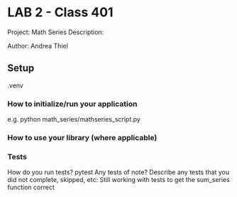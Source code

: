 # LAB 2 - Class 401

Project: Math Series
Description: 

Author: Andrea Thiel

## Setup


.venv

### How to initialize/run your application 

e.g. python math_series/mathseries_script.py

### How to use your library (where applicable)

### Tests

How do you run tests? pytest
Any tests of note? 
Describe any tests that you did not complete, skipped, etc: Still working with tests to get the sum_series function correct